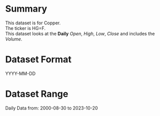 # Summary

This dataset is for Copper.      
The ticker is HG=F.    
This dataset looks at the **Daily** _Open_, _High_, _Low_, _Close_ and includes the _Volume_.    


# Dataset Format  

YYYY-MM-DD    

# Dataset Range  

Daily Data from: 2000-08-30 to 2023-10-20      

